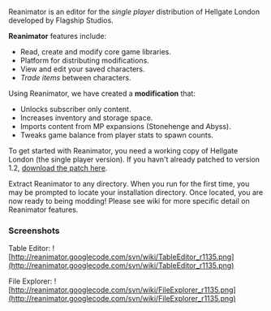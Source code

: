 Reanimator is an editor for the _single player_ distribution of Hellgate London developed by Flagship Studios.

**Reanimator** features include:
  * Read, create and modify core game libraries.
  * Platform for distributing modifications.
  * View and edit your saved characters.
  * _Trade items_ between characters.

Using Reanimator, we have created a **modification** that:
  * Unlocks subscriber only content.
  * Increases inventory and storage space.
  * Imports content from MP expansions (Stonehenge and Abyss).
  * Tweaks game balance from player stats to spawn counts.


To get started with Reanimator, you need a working copy of Hellgate London (the single player version). If you havn't already patched to version 1.2, [download the patch here](http://www.hellgateaus.net/forum/viewforum.php?f=80).

Extract Reanimator to any directory. When you run for the first time, you may be prompted to locate your installation directory. Once located, you are now ready to being modding! Please see wiki for more specific detail on Reanimator features.

### Screenshots ###
Table Editor:
![http://reanimator.googlecode.com/svn/wiki/TableEditor_r1135.png](http://reanimator.googlecode.com/svn/wiki/TableEditor_r1135.png)

File Explorer:
![http://reanimator.googlecode.com/svn/wiki/FileExplorer_r1135.png](http://reanimator.googlecode.com/svn/wiki/FileExplorer_r1135.png)